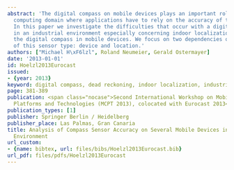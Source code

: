 ```yaml
---
abstract: 'The digital compass on mobile devices plays an important role in the mobile
  computing domain where applications have to rely on the accuracy of this sensor.
  In this paper we investigate the difficulties that occur with a digital compass
  in an industrial environment especially concerning indoor localization systems using
  the digital compass in mobile devices. We focus on two dependencies of the accuracy
  of this sensor type: device and location.'
authors: ["Michael H\xF6lzl", Roland Neumeier, Gerald Ostermayer]
date: '2013-01-01'
id: Hoelzl2013Eurocast
issued:
- {year: 2013}
keyword: digital compass, dead reckoning, indoor localization, industrial environment
page: 381-389
publication: <span class="nocase">Second International Workshop on Mobile Computing
  Platforms and Technologies (MCPT 2013), colocated with Eurocast 2013</span>
publication_types: [1]
publisher: Springer Berlin / Heidelberg
publisher_place: Las Palmas, Gran Canaria
title: Analysis of Compass Sensor Accuracy on Several Mobile Devices in an Industrial
  Environment
url_custom:
- {name: bibtex, url: files/bibs/Hoelzl2013Eurocast.bib}
url_pdf: files/pdfs/Hoelzl2013Eurocast
---
```

